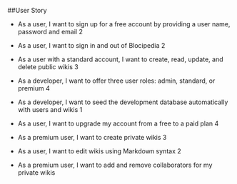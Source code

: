 ##User Story

* As a user, I want to sign up for a free account by providing a user name, password and email	2

* As a user, I want to sign in and out of Blocipedia	2

* As a user with a standard account, I want to create, read, update, and delete public wikis	3

* As a developer, I want to offer three user roles: admin, standard, or premium	4

* As a developer, I want to seed the development database automatically with users and wikis	1

* As a user, I want to upgrade my account from a free to a paid plan	4

* As a premium user, I want to create private wikis	3

* As a user, I want to edit wikis using Markdown syntax	2

* As a premium user, I want to add and remove collaborators for my private wikis
